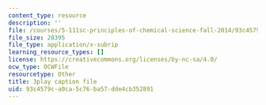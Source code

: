 ```yaml
---
content_type: resource
description: ''
file: /courses/5-111sc-principles-of-chemical-science-fall-2014/93c4579ca0ca5c76ba57dde4cb352891_Om_5b29d_9g.vtt
file_size: 28395
file_type: application/x-subrip
learning_resource_types: []
license: https://creativecommons.org/licenses/by-nc-sa/4.0/
ocw_type: OCWFile
resourcetype: Other
title: 3play caption file
uid: 93c4579c-a0ca-5c76-ba57-dde4cb352891
---
```

